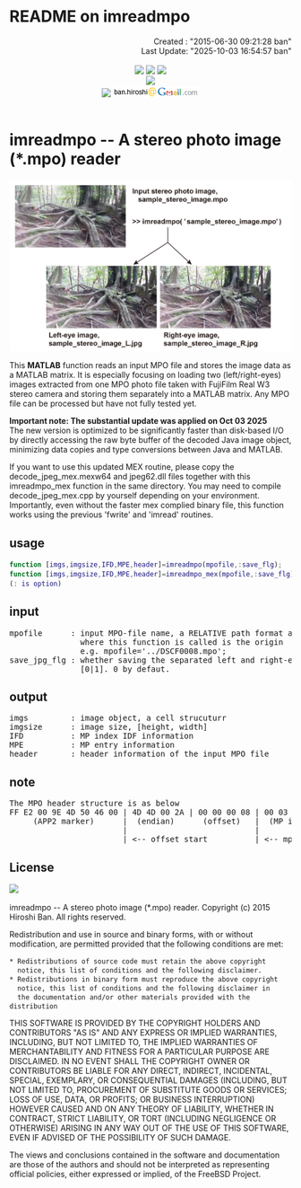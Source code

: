 # **README on imreadmpo**

<div align="right">
Created    : "2015-06-30 09:21:28 ban"<br>
Last Update: "2025-10-03 16:54:57 ban"
</div>

<br>
<div align="center">
<img src="https://img.shields.io/badge/LANGUAGE-MATLAB-brightgreen" />
<img src="https://img.shields.io/badge/EDITED%20BY-EmEditor%20&%20VS%20Code-blue" />
<img src="https://img.shields.io/badge/LICENSE-BSD-red" /><br>
<img src="https://img.shields.io/badge/KEYWORDS-Vision%20Science,%203D,%20Stereo,%20Binocular,%20Perception,%20Recognition-blue?style=social&logo=webauthn" /><br>
<img src="https://img.shields.io/badge/CONTACT-lightgrey" /> <img src="doc/images/ban_hiroshi_address.png" />
</div>
<br>

# <a name = "Menu"> **imreadmpo -- A stereo photo image (*.mpo) reader** </a>

![imreadmpo](doc/images/imreadmpo.jpg)

This **MATLAB** function reads an input MPO file and stores the image data as a MATLAB matrix. It is especially focusing on loading two (left/right-eyes) images extracted from one MPO photo file taken with FujiFilm Real W3 stereo camera and storing them separately into a MATLAB matrix. Any MPO file can be processed but have not fully tested yet.  
  
**Important note: The substantial update was applied on Oct 03 2025**  
The new version is optimized to be significantly faster than disk-based I/O by directly accessing the raw byte buffer of the decoded Java image object, minimizing data copies and type conversions between Java and MATLAB.  
  
If you want to use this updated MEX routine, please copy the decode_jpeg_mex.mexw64 and jpeg62.dll files together with this imreadmpo_mex function in the same directory. You may need to compile decode_jpeg_mex.cpp by yourself depending on your environment. Importantly, even without the faster mex complied binary file, this function works using the previous 'fwrite' and 'imread' routines.  

## **usage**

```Matlab
function [imgs,imgsize,IFD,MPE,header]=imreadmpo(mpofile,:save_flg);     % without the mex acceleration (previous routine with fwrite and imread)
function [imgs,imgsize,IFD,MPE,header]=imreadmpo_mex(mpofile,:save_flg); % with the mex acceleration (new and faster)
(: is option)
```

## **input**

<pre>mpofile      : input MPO-file name, a RELATIVE path format as the location  
               where this function is called is the origin
               e.g. mpofile='../DSCF0008.mpo';
save_jpg_flg : whether saving the separated left and right-eye images as separated jpg file.  
               [0|1]. 0 by defaut.</pre>

## **output** 

<pre>imgs         : image object, a cell strucuturr  
imgsize      : image size, [height, width]  
IFD          : MP index IDF information  
MPE          : MP entry information  
header       : header information of the input MPO file</pre>

## **note**
<pre>The MPO header structure is as below  
FF E2 00 9E 4D 50 46 00 | 4D 4D 00 2A | 00 00 00 08 | 00 03 B0 00 00 07 ...  
     (APP2 marker)      |  (endian)      (offset)   |  (MP index IFD, 12 byte x N blocks) ... (image data)
                        |                           |
                        | <-- offset_start          | <-- mp_idx</pre>

## **License**  

<img src="https://img.shields.io/badge/LICENSE-BSD-red" /><br>

imreadmpo -- A stereo photo image (*.mpo) reader. Copyright (c) 2015 Hiroshi Ban. All rights reserved.  

Redistribution and use in source and binary forms, with or without modification, are permitted provided that the following conditions are met:  

    * Redistributions of source code must retain the above copyright
      notice, this list of conditions and the following disclaimer.
    * Redistributions in binary form must reproduce the above copyright
      notice, this list of conditions and the following disclaimer in
      the documentation and/or other materials provided with the distribution

THIS SOFTWARE IS PROVIDED BY THE COPYRIGHT HOLDERS AND CONTRIBUTORS "AS IS" AND ANY EXPRESS OR IMPLIED WARRANTIES, INCLUDING, BUT NOT LIMITED TO, THE IMPLIED WARRANTIES OF MERCHANTABILITY AND FITNESS FOR A PARTICULAR PURPOSE ARE DISCLAIMED. IN NO EVENT SHALL THE COPYRIGHT OWNER OR CONTRIBUTORS BE LIABLE FOR ANY DIRECT, INDIRECT, INCIDENTAL, SPECIAL, EXEMPLARY, OR CONSEQUENTIAL DAMAGES (INCLUDING, BUT NOT LIMITED TO, PROCUREMENT OF SUBSTITUTE GOODS OR SERVICES; LOSS OF USE, DATA, OR PROFITS; OR BUSINESS INTERRUPTION) HOWEVER CAUSED AND ON ANY THEORY OF LIABILITY, WHETHER IN CONTRACT, STRICT LIABILITY, OR TORT (INCLUDING NEGLIGENCE OR OTHERWISE) ARISING IN ANY WAY OUT OF THE USE OF THIS SOFTWARE, EVEN IF ADVISED OF THE POSSIBILITY OF SUCH DAMAGE.  

The views and conclusions contained in the software and documentation are those of the authors and should not be interpreted as representing official policies, either expressed or implied, of the FreeBSD Project.  
